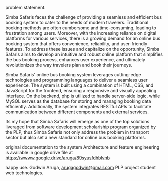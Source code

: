 problem statement.

Simba Safaris faces the challenge of providing a seamless and efficient bus booking system to cater to the needs of modern travelers. Traditional booking methods are often cumbersome and time-consuming, leading to frustration among users. Moreover, with the increasing reliance on digital platforms for various services, there is a growing demand for an online bus booking system that offers convenience, reliability, and user-friendly features. To address these issues and capitalize on the opportunity, Simba Safaris aims to develop an intuitive and robust online platform that simplifies the bus booking process, enhances user experience, and ultimately revolutionizes the way travelers plan and book their journeys.

Simba Safaris' online bus booking system leverages cutting-edge technologies and programming languages to deliver a seamless user experience. The system is built using a combination of HTML, CSS, and JavaScript for the frontend, ensuring a responsive and visually appealing interface. On the backend, php is utilized to handle server-side logic, while MySQL serves as the database for storing and managing booking data efficiently. Additionally, the system integrates RESTful APIs to facilitate communication between different components and external services.

Its my hope that Simba Safaris will emerge as one of the top solutions liveraged from software development scholariship  program organized by the PLP, thus  Simba Safaris not only address the problem in transport sector but also set a new standard for online bus booking platforms.

original documentation to the system Architecture and feature engineering is available in google drive file at https://wwww.google.drive/aruga/89syusfdhblvhb


happy use.
Godwin Aruga, arugagodwin@gmail.com
PLP project student
web technologies.

